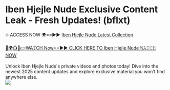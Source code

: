 # Iben Hjejle Nude Exclusive Content Leak - Fresh Updates! (bflxt)

🔥 ACCESS NOW 🌍==►► <a href="https://tinyurl.com/yc657z5k" rel="nofollow">Iben Hjejle Nude Latest Collection</a>
<br><br>
[🔴🌍📺📱👉WA𝚃CH Now==►► CLICK HERE TO Iben Hjejle Nude 𝚆𝙰𝚃𝙲𝙷 NOW](https://tinyurl.com/yc657z5k)
<br><br>
Unlock Iben Hjejle Nude's private videos and photos today! Dive into the newest 2025 content updates and explore exclusive material you won’t find anywhere else.
<br>
<a href="https://tinyurl.com/yc657z5k" rel="nofollow" data-target="animated-image.originalLink"><img src="https://camo.githubusercontent.com/8a4f000d20f83aca3bf7ec5f350d767afa0574a8a352519fd8cfa583a6f93a33/68747470733a2f2f692e696d6775722e636f6d2f644a486b345a712e676966" data-canonical-src="https://i.imgur.com/dJHk4Zq.gif" style="max-width: 100%; display: inline-block;" data-target="animated-image.originalImage"></a>
<br>
